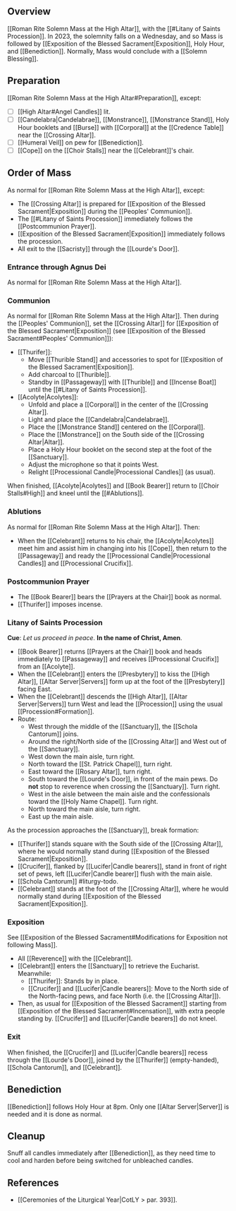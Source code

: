 ## Overview
[[Roman Rite Solemn Mass at the High Altar]], with the [[#Litany of Saints Procession]]. In 2023, the solemnity falls on a Wednesday, and so Mass is followed by [[Exposition of the Blessed Sacrament|Exposition]], Holy Hour, and [[Benediction]]. Normally, Mass would conclude with a [[Solemn Blessing]].

## Preparation
[[Roman Rite Solemn Mass at the High Altar#Preparation]], except:

- [ ] [[High Altar#Angel Candles]] lit.
- [ ] [[Candelabra|Candelabrae]], [[Monstrance]], [[Monstrance Stand]], Holy Hour booklets and [[Burse]] with [[Corporal]] at the [[Credence Table]] near the [[Crossing Altar]].
- [ ] [[Humeral Veil]] on pew for [[Benediction]].
- [ ] [[Cope]] on the [[Choir Stalls]] near the [[Celebrant]]'s chair.
## Order of Mass
As normal for [[Roman Rite Solemn Mass at the High Altar]], except:

- The [[Crossing Altar]] is prepared for [[Exposition of the Blessed Sacrament|Exposition]] during the [[Peoples' Communion]].
- The [[#Litany of Saints Procession]] immediately follows the [[Postcommunion Prayer]].
- [[Exposition of the Blessed Sacrament|Exposition]] immediately follows the procession.
- All exit to the [[Sacristy]] through the [[Lourde's Door]].

### Entrance through Agnus Dei
As normal for [[Roman Rite Solemn Mass at the High Altar]].

### Communion
As normal for [[Roman Rite Solemn Mass at the High Altar]]. Then during the [[Peoples' Communion]], set the [[Crossing Altar]] for [[Exposition of the Blessed Sacrament|Exposition]] (see [[Exposition of the Blessed Sacrament#Peoples' Communion]]):

- [[Thurifer]]:
	- Move [[Thurible Stand]] and accessories to spot for [[Exposition of the Blessed Sacrament|Exposition]].
	- Add charcoal to [[Thurible]].
	- Standby in [[Passageway]] with [[Thurible]] and [[Incense Boat]] until the [[#Litany of Saints Procession]].
- [[Acolyte|Acolytes]]:
	- Unfold and place a [[Corporal]] in the center of the [[Crossing Altar]].
	- Light and place the [[Candelabra|Candelabrae]].
	- Place the [[Monstrance Stand]] centered on the [[Corporal]].
	- Place the [[Monstrance]] on the South side of the [[Crossing Altar|Altar]].
	- Place a Holy Hour booklet on the second step at the foot of the [[Sanctuary]].
	- Adjust the microphone so that it points West.
	- Relight [[Processional Candle|Processional Candles]] (as usual).

When finished, [[Acolyte|Acolytes]] and [[Book Bearer]] return to [[Choir Stalls#High]] and kneel until the [[#Ablutions]].

### Ablutions
As normal for [[Roman Rite Solemn Mass at the High Altar]]. Then:

- When the [[Celebrant]] returns to his chair, the [[Acolyte|Acolytes]] meet him and assist him in changing into his [[Cope]], then return to the [[Passageway]] and ready the [[Processional Candle|Processional Candles]] and [[Processional Crucifix]].
 
### Postcommunion Prayer
- The [[Book Bearer]] bears the [[Prayers at the Chair]] book as normal.
- [[Thurifer]] imposes incense.

### Litany of Saints Procession
**Cue**: _Let us proceed in peace_. **In the name of Christ, Amen**.

- [[Book Bearer]] returns [[Prayers at the Chair]] book and heads immediately to [[Passageway]] and receives [[Processional Crucifix]] from an [[Acolyte]].
- When the [[Celebrant]] enters the [[Presbytery]] to kiss the [[High Altar]], [[Altar Server|Servers]] form up at the foot of the [[Presbytery]] facing East.
- When the [[Celebrant]] descends the [[High Altar]], [[Altar Server|Servers]] turn West and lead the [[Procession]] using the usual [[Procession#Formation]].
- Route:
	- West through the middle of the [[Sanctuary]], the [[Schola Cantorum]] joins.
	- Around the right/North side of the [[Crossing Altar]] and West out of the [[Sanctuary]].
	- West down the main aisle, turn right.
	- North toward the [[St. Patrick Chapel]], turn right.
	- East toward the [[Rosary Altar]], turn right.
	- South toward the [[Lourde's Door]], in front of the main pews. Do **not** stop to reverence when crossing the [[Sanctuary]]. Turn right.
	- West in the aisle between the main aisle and the confessionals toward the [[Holy Name Chapel]]. Turn right.
	- North toward the main aisle, turn right.
	- East up the main aisle.

As the procession approaches the [[Sanctuary]], break formation:

- [[Thurifer]] stands square with the South side of the [[Crossing Altar]], where he would normally stand during [[Exposition of the Blessed Sacrament|Exposition]].
- [[Crucifer]], flanked by [[Lucifer|Candle bearers]], stand in front of right set of pews, left [[Lucifer|Candle bearer]] flush with the main aisle.
- [[Schola Cantorum]] #liturgy-todo.
- [[Celebrant]] stands at the foot of the [[Crossing Altar]], where he would normally stand during [[Exposition of the Blessed Sacrament|Exposition]].

### Exposition
See [[Exposition of the Blessed Sacrament#Modifications for Exposition not following Mass]].

- All [[Reverence]] with the [[Celebrant]].
- [[Celebrant]] enters the [[Sanctuary]] to retrieve the Eucharist. Meanwhile:
	- [[Thurifer]]: Stands by in place.
	- [[Crucifer]] and [[Lucifer|Candle bearers]]: Move to the North side of the North-facing pews, and face North (i.e. the [[Crossing Altar]]).
- Then, as usual for [[Exposition of the Blessed Sacrament]] starting from [[Exposition of the Blessed Sacrament#Incensation]], with extra people standing by. [[Crucifer]] and [[Lucifer|Candle bearers]] do not kneel.

### Exit
When finished, the [[Crucifer]] and [[Lucifer|Candle bearers]] recess through the [[Lourde's Door]], joined by the [[Thurifer]] (empty-handed), [[Schola Cantorum]], and [[Celebrant]].

## Benediction
[[Benediction]] follows Holy Hour at 8pm. Only one [[Altar Server|Server]] is needed and it is done as normal.

## Cleanup
Snuff all candles immediately after [[Benediction]], as they need time to cool and harden before being switched for unbleached candles.

## References
- [[Ceremonies of the Liturgical Year|CotLY > par. 393]].
